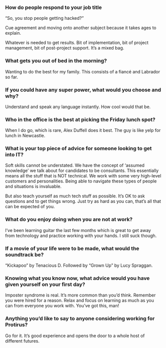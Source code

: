 ### How do people respond to your job title

“So, you stop people getting hacked?”

Cue agreement and moving onto another subject because it takes ages to explain.

Whatever is needed to get results. Bit of implementation, bit of project management, bit of post-project support. It’s a mixed bag.



### What gets you out of bed in the morning?

Wanting to do the best for my family. This consists of a fiancé and Labrador so far.



### If you could have any super power, what would you choose and why?

Understand and speak any language instantly. How cool would that be.



### Who in the office is the best at picking the Friday lunch spot?

When I do go, which is rare, Alex Duffell does it best. The guy is like yelp for lunch in Newcastle.



### What is your top piece of advice for someone looking to get into IT?

Soft skills cannot be understated. We have the concept of ‘assumed knowledge’ we talk about for candidates to be consultants. This essentially means all the stuff that is NOT technical. We work with some very high-level customers and personalities. Being able to navigate these types of people and situations is invaluable.

But also teach yourself as much tech stuff as possible. It’s OK to ask questions and to get things wrong. Just try as hard as you can, that’s all that can be expected of you.



### What do you enjoy doing when you are not at work?

I’ve been learning guitar the last few months which is great to get away from technology and practice working with your hands. I still suck though.



### If a movie of your life were to be made, what would the soundtrack be?

“Kickapoo” by Tenacious D. Followed by “Grown Up” by Lucy Spraggan.



### Knowing what you know now, what advice would you have given yourself on your first day?

Imposter syndrome is real. It’s more common than you’d think. Remember you were hired for a reason. Relax and focus on learning as much as you can from everyone you work with. You’ve got this, man!



### Anything you’d like to say to anyone considering working for Protirus?

Go for it. It’s good experience and opens the door to a whole host of different futures.